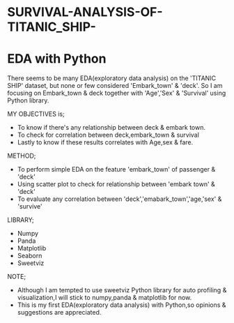 # SURVIVAL-ANALYSIS-OF-TITANIC_SHIP- 
# EDA with Python
There seems to be many EDA(exploratory data analysis) on the 'TITANIC SHIP' dataset, but none or few considered 'Embark_town' & 'deck'. So I am focusing on Embark_town & deck together with 'Age','Sex' &amp; 'Survival' using Python library.

MY OBJECTIVES is;
* To know if there's any relationship between deck & embark town.
* To check for correlation between deck,embark_town & survival
* Lastly to know if these results correlates with Age,sex & fare.

METHOD;
* To perform simple EDA on the feature 'embark_town' of passenger & 'deck' 
* Using scatter plot to check for relationship between 'embark town' & 'deck'
* To evaluate any correlation between 'deck','emabark_town','age,'sex' & 'survive'

LIBRARY;
* Numpy
* Panda
* Matplotlib
* Seaborn
* Sweetviz

NOTE;
* Although I am tempted to use sweetviz Python library for auto profiling &amp; visualization,I will stick to numpy,panda &amp; matplotlib for now.
* This is my first EDA(exploratory data analysis) with Python,so opinions &amp; suggestions are appreciated.
